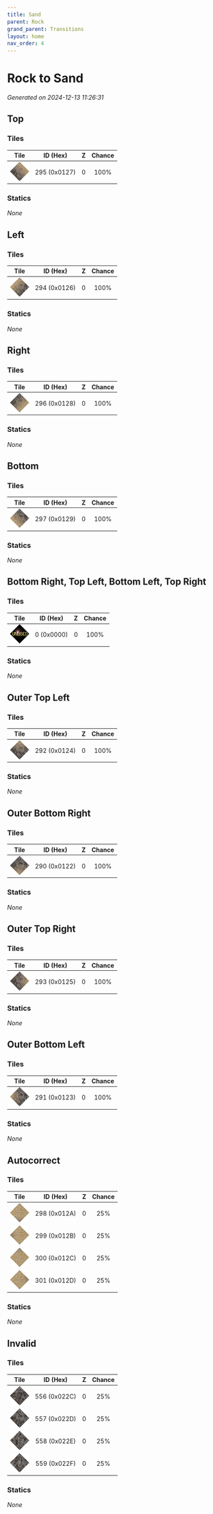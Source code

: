 ```yaml
---
title: Sand
parent: Rock
grand_parent: Transitions
layout: home
nav_order: 4
---
```


# Rock to Sand

_Generated on 2024-12-13 11:26:31_

## Top

### Tiles

| Tile | ID (Hex) | Z | Chance |
|:----:|:--------:|:--:|:------:|
| ![0x0127](../../assets/tiles/0x0127.png) | 295 (0x0127) | 0 | 100% |

### Statics

_None_

## Left

### Tiles

| Tile | ID (Hex) | Z | Chance |
|:----:|:--------:|:--:|:------:|
| ![0x0126](../../assets/tiles/0x0126.png) | 294 (0x0126) | 0 | 100% |

### Statics

_None_

## Right

### Tiles

| Tile | ID (Hex) | Z | Chance |
|:----:|:--------:|:--:|:------:|
| ![0x0128](../../assets/tiles/0x0128.png) | 296 (0x0128) | 0 | 100% |

### Statics

_None_

## Bottom

### Tiles

| Tile | ID (Hex) | Z | Chance |
|:----:|:--------:|:--:|:------:|
| ![0x0129](../../assets/tiles/0x0129.png) | 297 (0x0129) | 0 | 100% |

### Statics

_None_

## Bottom Right, Top Left, Bottom Left, Top Right

### Tiles

| Tile | ID (Hex) | Z | Chance |
|:----:|:--------:|:--:|:------:|
| ![0x0000](../../assets/tiles/0x0000.png) | 0 (0x0000) | 0 | 100% |

### Statics

_None_

## Outer Top Left

### Tiles

| Tile | ID (Hex) | Z | Chance |
|:----:|:--------:|:--:|:------:|
| ![0x0124](../../assets/tiles/0x0124.png) | 292 (0x0124) | 0 | 100% |

### Statics

_None_

## Outer Bottom Right

### Tiles

| Tile | ID (Hex) | Z | Chance |
|:----:|:--------:|:--:|:------:|
| ![0x0122](../../assets/tiles/0x0122.png) | 290 (0x0122) | 0 | 100% |

### Statics

_None_

## Outer Top Right

### Tiles

| Tile | ID (Hex) | Z | Chance |
|:----:|:--------:|:--:|:------:|
| ![0x0125](../../assets/tiles/0x0125.png) | 293 (0x0125) | 0 | 100% |

### Statics

_None_

## Outer Bottom Left

### Tiles

| Tile | ID (Hex) | Z | Chance |
|:----:|:--------:|:--:|:------:|
| ![0x0123](../../assets/tiles/0x0123.png) | 291 (0x0123) | 0 | 100% |

### Statics

_None_

## Autocorrect

### Tiles

| Tile | ID (Hex) | Z | Chance |
|:----:|:--------:|:--:|:------:|
| ![0x012A](../../assets/tiles/0x012A.png) | 298 (0x012A) | 0 | 25% |
| ![0x012B](../../assets/tiles/0x012B.png) | 299 (0x012B) | 0 | 25% |
| ![0x012C](../../assets/tiles/0x012C.png) | 300 (0x012C) | 0 | 25% |
| ![0x012D](../../assets/tiles/0x012D.png) | 301 (0x012D) | 0 | 25% |

### Statics

_None_

## Invalid

### Tiles

| Tile | ID (Hex) | Z | Chance |
|:----:|:--------:|:--:|:------:|
| ![0x022C](../../assets/tiles/0x022C.png) | 556 (0x022C) | 0 | 25% |
| ![0x022D](../../assets/tiles/0x022D.png) | 557 (0x022D) | 0 | 25% |
| ![0x022E](../../assets/tiles/0x022E.png) | 558 (0x022E) | 0 | 25% |
| ![0x022F](../../assets/tiles/0x022F.png) | 559 (0x022F) | 0 | 25% |

### Statics

_None_
